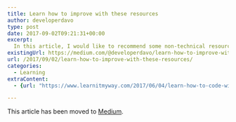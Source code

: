 ```yaml
---
title: Learn how to improve with these resources
author: developerdavo
type: post
date: 2017-09-02T09:21:31+00:00
excerpt: 
  In this article, I would like to recommend some non-technical resources that have helped me become a more effective learner, set better goals and improve my focus, creativity and communication skills.
existingUrl: https://medium.com/@developerdavo/learn-how-to-improve-with-these-resources-732c26204115
url: /2017/09/02/learn-how-to-improve-with-these-resources/
categories:
  - Learning
extraContent:
  - {url: "https://www.learnitmyway.com/2017/06/04/learn-how-to-code-with-these-resources/", title: "Learn how to code with these resources"}

---
```

This article has been moved to [Medium](https://medium.com/@developerdavo/learn-how-to-improve-with-these-resources-732c26204115).